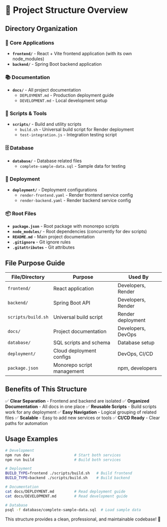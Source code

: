 # 📁 Project Structure Overview

## Directory Organization

### 🎯 **Core Applications**
- **`frontend/`** - React + Vite frontend application (with its own node_modules)
- **`backend/`** - Spring Boot backend application

### 📚 **Documentation**
- **`docs/`** - All project documentation
  - `DEPLOYMENT.md` - Production deployment guide
  - `DEVELOPMENT.md` - Local development setup

### 🔧 **Scripts & Tools**
- **`scripts/`** - Build and utility scripts
  - `build.sh` - Universal build script for Render deployment
  - `test-integration.js` - Integration testing script

### 🗄️ **Database**
- **`database/`** - Database related files
  - `complete-sample-data.sql` - Sample data for testing

### 🚀 **Deployment**
- **`deployment/`** - Deployment configurations
  - `render-frontend.yaml` - Render frontend service config
  - `render-backend.yaml` - Render backend service config

### 📦 **Root Files**
- **`package.json`** - Root package with monorepo scripts
- **`node_modules/`** - Root dependencies (concurrently for dev scripts)
- **`README.md`** - Main project documentation
- **`.gitignore`** - Git ignore rules
- **`.gitattributes`** - Git attributes

## File Purpose Guide

| File/Directory | Purpose | Used By |
|----------------|---------|---------|
| `frontend/` | React application | Developers, Render |
| `backend/` | Spring Boot API | Developers, Render |
| `scripts/build.sh` | Universal build script | Render deployment |
| `docs/` | Project documentation | Developers, DevOps |
| `database/` | SQL scripts and schema | Database setup |
| `deployment/` | Cloud deployment configs | DevOps, CI/CD |
| `package.json` | Monorepo script management | npm, developers |

## Benefits of This Structure

✅ **Clear Separation** - Frontend and backend are isolated
✅ **Organized Documentation** - All docs in one place
✅ **Reusable Scripts** - Build scripts work for any deployment
✅ **Easy Navigation** - Logical grouping of related files
✅ **Scalable** - Easy to add new services or tools
✅ **CI/CD Ready** - Clear paths for automation

## Usage Examples

```bash
# Development
npm run dev                    # Start both services
npm run build                  # Build both services

# Deployment  
BUILD_TYPE=frontend ./scripts/build.sh   # Build frontend
BUILD_TYPE=backend ./scripts/build.sh    # Build backend

# Documentation
cat docs/DEPLOYMENT.md         # Read deployment guide
cat docs/DEVELOPMENT.md        # Read development guide

# Database
psql -f database/complete-sample-data.sql  # Load sample data
```

This structure provides a clean, professional, and maintainable codebase! 🎉